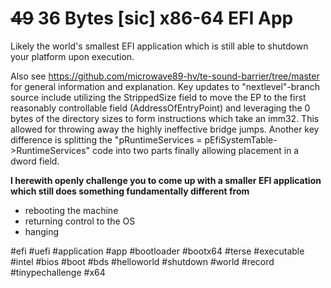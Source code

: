 # ~~49~~ 36 Bytes [sic] x86-64 EFI App
Likely the world's smallest EFI application which is still able to shutdown your platform upon execution.

Also see https://github.com/microwave89-hv/te-sound-barrier/tree/master for general information and explanation.
Key updates to "nextlevel"-branch source include utilizing the StrippedSize field to move the EP to the first reasonably controllable field (AddressOfEntryPoint) and leveraging the 0 bytes of the directory sizes to form instructions which take an imm32.
This allowed for throwing away the highly ineffective bridge jumps.
Another key difference is splitting the "pRuntimeServices = pEfiSystemTable->RuntimeServices" code into two parts finally allowing placement in a dword field.

__I herewith openly challenge you to come up with a smaller EFI application which still does something fundamentally different from__

- rebooting the machine
- returning control to the OS
- hanging

#efi #uefi #application #app #bootloader #bootx64 #terse #executable #intel #bios #boot #bds #helloworld #shutdown #world #record #tinypechallenge #x64

